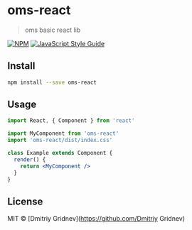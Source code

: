 # oms-react

> oms basic react lib

[![NPM](https://img.shields.io/npm/v/oms-react.svg)](https://www.npmjs.com/package/oms-react) [![JavaScript Style Guide](https://img.shields.io/badge/code_style-standard-brightgreen.svg)](https://standardjs.com)

## Install

```bash
npm install --save oms-react
```

## Usage

```jsx
import React, { Component } from 'react'

import MyComponent from 'oms-react'
import 'oms-react/dist/index.css'

class Example extends Component {
  render() {
    return <MyComponent />
  }
}
```

## License

MIT © [Dmitriy Gridnev](https://github.com/Dmitriy Gridnev)
